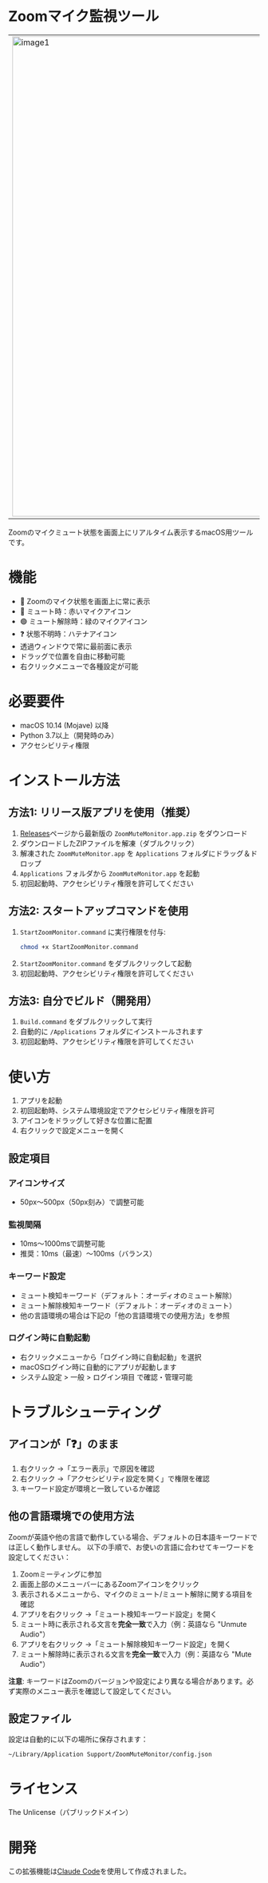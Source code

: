 # Zoomマイク監視ツール
 <table>
    <tr>
      <td><img width="960" alt="image1"
  src="https://github.com/user-attachments/assets/c7b67c87-d30f-4b4d-bce5-88e3178caf01" /></td>
      <td><img width="960" alt="image2"
  src="https://github.com/user-attachments/assets/71906bde-80f8-438e-9384-f1ec2720e6f5" /></td>
    </tr>
  </table>

Zoomのマイクミュート状態を画面上にリアルタイム表示するmacOS用ツールです。

# 機能

- 🎤 Zoomのマイク状態を画面上に常に表示
- 🔴 ミュート時：赤いマイクアイコン
- 🟢 ミュート解除時：緑のマイクアイコン
- ❓ 状態不明時：ハテナアイコン
- 透過ウィンドウで常に最前面に表示
- ドラッグで位置を自由に移動可能
- 右クリックメニューで各種設定が可能

# 必要要件

- macOS 10.14 (Mojave) 以降
- Python 3.7以上（開発時のみ）
- アクセシビリティ権限

# インストール方法

## 方法1: リリース版アプリを使用（推奨）

1. [Releases](../../releases)ページから最新版の `ZoomMuteMonitor.app.zip` をダウンロード
2. ダウンロードしたZIPファイルを解凍（ダブルクリック）
3. 解凍された `ZoomMuteMonitor.app` を `Applications` フォルダにドラッグ＆ドロップ
4. `Applications` フォルダから `ZoomMuteMonitor.app` を起動
5. 初回起動時、アクセシビリティ権限を許可してください

## 方法2: スタートアップコマンドを使用

1. `StartZoomMonitor.command` に実行権限を付与:
   ```bash
   chmod +x StartZoomMonitor.command
   ```
2. `StartZoomMonitor.command` をダブルクリックして起動
3. 初回起動時、アクセシビリティ権限を許可してください

## 方法3: 自分でビルド（開発用）

1. `Build.command` をダブルクリックして実行
2. 自動的に `/Applications` フォルダにインストールされます
3. 初回起動時、アクセシビリティ権限を許可してください


# 使い方

1. アプリを起動
2. 初回起動時、システム環境設定でアクセシビリティ権限を許可
3. アイコンをドラッグして好きな位置に配置
4. 右クリックで設定メニューを開く

## 設定項目

### アイコンサイズ
- 50px〜500px（50px刻み）で調整可能

### 監視間隔
- 10ms〜1000msで調整可能
- 推奨：10ms（最速）〜100ms（バランス）

### キーワード設定
- ミュート検知キーワード（デフォルト：オーディオのミュート解除）
- ミュート解除検知キーワード（デフォルト：オーディオのミュート）
- 他の言語環境の場合は下記の「他の言語環境での使用方法」を参照

### ログイン時に自動起動
- 右クリックメニューから「ログイン時に自動起動」を選択
- macOSログイン時に自動的にアプリが起動します
- システム設定 > 一般 > ログイン項目 で確認・管理可能

# トラブルシューティング

## アイコンが「❓」のまま
1. 右クリック →「エラー表示」で原因を確認
2. 右クリック →「アクセシビリティ設定を開く」で権限を確認
3. キーワード設定が環境と一致しているか確認

## 他の言語環境での使用方法

Zoomが英語や他の言語で動作している場合、デフォルトの日本語キーワードでは正しく動作しません。
以下の手順で、お使いの言語に合わせてキーワードを設定してください：

1. Zoomミーティングに参加
2. 画面上部のメニューバーにあるZoomアイコンをクリック
3. 表示されるメニューから、マイクのミュート/ミュート解除に関する項目を確認
4. アプリを右クリック →「ミュート検知キーワード設定」を開く
5. ミュート時に表示される文言を**完全一致**で入力（例：英語なら "Unmute Audio"）
6. アプリを右クリック →「ミュート解除検知キーワード設定」を開く
7. ミュート解除時に表示される文言を**完全一致**で入力（例：英語なら "Mute Audio"）

**注意**: キーワードはZoomのバージョンや設定により異なる場合があります。必ず実際のメニュー表示を確認して設定してください。

## 設定ファイル

設定は自動的に以下の場所に保存されます：
```
~/Library/Application Support/ZoomMuteMonitor/config.json
```

# ライセンス

The Unlicense（パブリックドメイン）

# 開発

この拡張機能は[Claude Code](https://claude.ai/code)を使用して作成されました。
